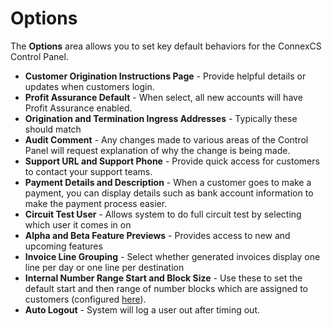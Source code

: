 # Options
The **Options** area allows you to set key default behaviors for the ConnexCS Control Panel. 

* **Customer Origination Instructions Page** - Provide helpful details or updates when customers login. 
* **Profit Assurance Default** - When select, all new accounts will have Profit Assurance enabled. 
* **Origination and Termination Ingress Addresses** - Typically these should match
* **Audit Comment** - Any changes made to various areas of the Control Panel will request explanation of why the change is being made. 
* **Support URL and Support Phone** - Provide quick access for customers to contact your support teams. 
* **Payment Details and Description** - When a customer goes to make a payment, you can display details such as bank account information to make the payment process easier. 
* **Circuit Test User** - Allows system to do full circuit test by selecting which user it comes in on
* **Alpha and Beta Feature Previews** - Provides access to new and upcoming features
* **Invoice Line Grouping** - Select whether generated invoices display one line per day or one line per destination
* **Internal Number Range Start and Block Size** - Use these to set the default start and then range of number blocks which are assigned to customers (configured [here](https://staging--connexcs-docs.netlify.app/customer/main/#internal-number-block)). 
* **Auto Logout** - System will log a user out after timing out. 
